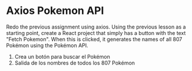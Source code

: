 # Axios Pokemon API

Redo the previous assignment using axios. Using the previous lesson as a starting point, create a React project that simply has a button with the text "Fetch Pokemon".
When this is clicked, it generates the names of all 807 Pokémon using the Pokémon API. 

1. Crea un botón para buscar el Pokémon
2. Salida de los nombres de todos los 807 Pokémon
